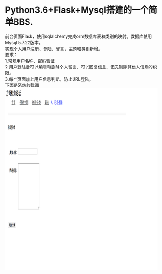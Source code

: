 <html>
<body>
  <h1>Python3.6+Flask+Mysql搭建的一个简单BBS.</h1>
前台页面Flask，使用sqlalchemy完成orm数据库表和类别的映射。数据库使用Mysql 5.7.22版本。</br>
实现个人用户注册、登陆、留言，主题和类别新增。</br>
要求：</br>
1.常规用户名称、密码验证</br>
2.用户登陆后可以编辑和删除个人留言，可以回复信息，但无删除其他人信息的权限。</br>
3.每个页面加上用户信息判断。防止URL登陆。</br>
下面是系统的截图
<img src="https://github.com/liqiwa/PythonBBS/blob/master/image/createcat.png" width="600" height="600"></br>
</body>
</html>
